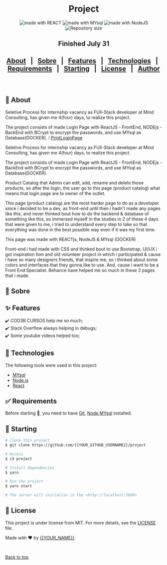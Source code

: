 &#xa0;

  <!-- <a href="https://project.netlify.app">Demo</a> -->
</div>

<h1 align="center">Project</h1>

<p align="center">
  <img alt="made with REACT" src="https://cdn.jsdelivr.net/gh/devicons/devicon/icons/react/react-original.svg">

  <img alt="made with MYsql" src="https://cdn.jsdelivr.net/gh/devicons/devicon/icons/mysql/mysql-original.svg">

  <img alt="made with NodeJS" src="https://cdn.jsdelivr.net/gh/devicons/devicon/icons/nodejs/nodejs-original.svg">

  <img alt="Repository size" src="https://img.shields.io/github/repo-size/{{Anthony Manoel}}/project?color=56BEB8">

  <!-- <img alt="License" src="https://img.shields.io/github/license/{{YOUR_GITHUB_USERNAME}}/project?color=56BEB8"> -->

  <!-- <img alt="Github issues" src="https://img.shields.io/github/issues/{{YOUR_GITHUB_USERNAME}}/project?color=56BEB8" /> -->

  <!-- <img alt="Github forks" src="https://img.shields.io/github/forks/{{YOUR_GITHUB_USERNAME}}/project?color=56BEB8" /> -->

  <!-- <img alt="Github stars" src="https://img.shields.io/github/stars/{{YOUR_GITHUB_USERNAME}}/project?color=56BEB8" /> -->
</p>

<!-- Status -->
  <h2 align="center">Finished July 31<h2>
<!-- <h4 align="center"> 
	🚧  Project 🚀 Under construction...  🚧
</h4> 

<hr> -->

<p align="center">
  <a href="#dart-about">About</a> &#xa0; | &#xa0; 
  <a href="#dart-Sobre">Sobre</a> &#xa0; | &#xa0; 
  <a href="#sparkles-features">Features</a> &#xa0; | &#xa0;
  <a href="#rocket-technologies">Technologies</a> &#xa0; | &#xa0;
  <a href="#white_check_mark-requirements">Requirements</a> &#xa0; | &#xa0;
  <a href="#checkered_flag-starting">Starting</a> &#xa0; | &#xa0;
  <a href="#memo-license">License</a> &#xa0; | &#xa0;
  <a href="https://github.com/{{YOUR_GITHUB_USERNAME}}" target="_blank">Author</a>
</p>

<br>

## :dart: About ##

  Seletive Process for internship vacancy as FUll-Stack developer at Mind Consulting, has given me 4(four) days, to realize this project.

  The project consists of made Login Page with ReactJS - FrontEnd, NODEjs - BackEnd with BCrypt to encrypt the passwords, and use MYsql as Database(DOCKER). 
  ! [PrintLoginPage](./printScreen.png)

  Seletive Process for internship vacancy as FUll-Stack developer at Mind Consulting, has given me 4(four) days, to realize this project.

  The project consists of made Login Page with ReactJS - FrontEnd, NODEjs - BackEnd with BCrypt to encrypt the passwords, and use MYsql as Database(DOCKER). 

  Product Catalog that Admin can edit, add, rename and delete those products, so after the login, the user go to this page (product catalog) what means that login page are to owner of the outlet. 
  
  This page (product catalog) are the most harder page to do as a developer since i decided to be a dev, as front-end until then i hadn't made any pages like this, and never thinked bout how to do the backend & database of something like this, so immersed myself in the studies in 2 of these 4 days that were given to me, i tried to understand every step to take so that everything was done in the best possible way even if it was my first time. 

  This page was made with REACTjs, NodeJS & MYsql (DOCKER)

  Front-end i had made with CSS and thinked bout to use Bootstrap, UI/UX i got inspiration fom and old volunteer project in which i participated & cause i have so many designers friends, that inspire me, so i thinked about some colors and interfaces that they gonna like to use. And, cause i want to be a Front End Specialist. Behance have helped me so much in these 2 pages that i made.


## :dart: Sobre ##
## :sparkles: Features ##

:heavy_check_mark: COD3R CURSOS help me so much;\
:heavy_check_mark: Stack Overflow always helping in debugs;\
:heavy_check_mark: Some youtube videos helped too;

## :rocket: Technologies ##

The following tools were used in this project:

- [MYsql](https://www.mysql.com/)
- [Node.js](https://nodejs.org/en/)
- [React](https://pt-br.reactjs.org/)

## :white_check_mark: Requirements ##

Before starting :checkered_flag:, you need to have [Git](https://git-scm.com), [Node](https://nodejs.org/en/),[MYsql](https://www.mysql.com/) installed.

## :checkered_flag: Starting ##

```bash
# Clone this project
$ git clone https://github.com/{{YOUR_GITHUB_USERNAME}}/project

# Access
$ cd project

# Install dependencies
$ yarn

# Run the project
$ yarn start

# The server will initialize in the <http://localhost:3000>
```

## :memo: License ##

This project is under license from MIT. For more details, see the [LICENSE](LICENSE.md) file.


Made with :heart: by <a href="https://github.com/{{Anthony Manoel}}" target="_blank">{{YOUR_NAME}}</a>

&#xa0;

<a href="#top">Back to top</a>

